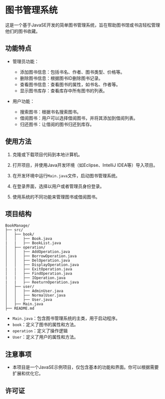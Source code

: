 # 图书管理系统

这是一个基于JavaSE开发的简单图书管理系统，旨在帮助图书馆或书店轻松管理他们的图书收藏。

## 功能特点

- 管理员功能：
  - 添加图书信息：包括书名、作者、图书类型、价格等。
  - 删除图书信息：根据图书ID删除图书记录。
  - 查看图书信息：查看图书的属性，如书名、作者等。
  - 显示图书库存：查看库存中所有图书的列表。
  
- 用户功能：
  - 搜索图书：根据书名搜索图书。
  - 借阅图书：用户可以选择借阅图书，并将其添加到借阅列表。
  - 归还图书：让借阅的图书归还到库存。

## 使用方法

1. 克隆或下载项目代码到本地计算机。

2. 打开项目，并使用Java开发环境（如Eclipse、IntelliJ IDEA等）导入项目。

3. 在开发环境中运行`Main.java`文件，启动图书管理系统。

4. 在登录界面，选择以用户或者管理员身份登录。

5. 使用系统的不同功能来管理图书或借阅图书。

## 项目结构

```
BookManage/
├── src/
│   ├── book/
│   │   ├── Book.java
|   |   ├── BookList.java
│   ├── operation/
│   │   ├── AddOperation.java
│   │   ├── BorrowOperation.java
│   │   ├── DelOperation.java
│   │   ├── DisplayOperation.java
|   |   ├── ExitOperation.java
│   │   ├── FindOperation.java
|   |   ├── IOperation.java
|   |   ├── ReeturnOperation.java
│   ├── user/
│   │   ├── AdminUser.java
│   │   ├── NormalUser.java
│   │   ├── User.java
│   ├── Main.java
├── README.md
```

- `Main.java`：包含图书管理系统的主类，用于启动程序。
- `book`：定义了图书的属性和方法。
- `operation`：定义了操作逻辑
- `User`：定义了用户的属性和方法。

## 注意事项

- 本项目是一个JavaSE示例项目，仅包含基本的功能和界面。你可以根据需要扩展和优化它。

## 许可证

